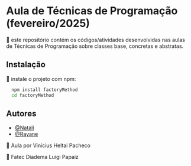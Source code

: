 # Aula de Técnicas de Programação (fevereiro/2025)

🔎 este repositório contém os códigos/atividades desenvolvidas nas aulas de Técnicas de Programação sobre classes base, concretas e abstratas.


## Instalação

📌 instale o projeto com npm:

```bash
  npm install factoryMethod
  cd factoryMethod
```
    
## Autores

- [@Natali](https://github.com/nouveauromance)
- [@Rayane](https://github.com/RayaneBarrosM)

🔗 Aula por Vinícius Heltai Pacheco

📍 Fatec Diadema Luigi Papaiz 
